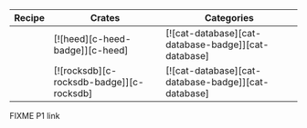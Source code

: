 | Recipe | Crates | Categories |
|--------|--------|------------|
|  | [![heed][c-heed-badge]][c-heed] | [![cat-database][cat-database-badge]][cat-database] |
|  | [![rocksdb][c-rocksdb-badge]][c-rocksdb] | [![cat-database][cat-database-badge]][cat-database] |

<div class="hidden">
FIXME P1 link
</div>
